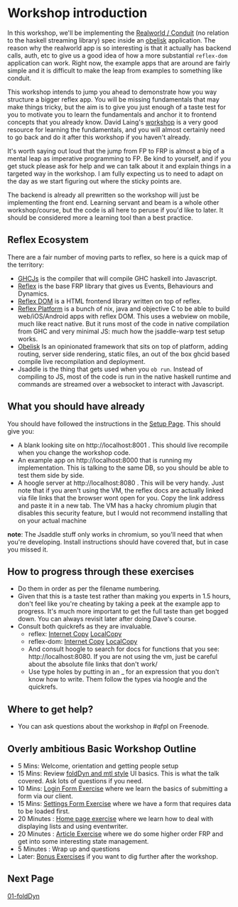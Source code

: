 # Workshop introduction

In this workshop, we'll be implementing the [Realworld / Conduit](https://github.com/gothinkster/realworld) (no relation to the haskell streaming library) spec inside an [obelisk](https://github.com/obsidiansystems/obelisk/) application. The reason why the realworld app is so interesting is that it actually has backend calls, auth, etc to give us a good idea of how a more substantial `reflex-dom` application can work. Right now, the example apps that are around are fairly simple and it is difficult to make the leap from examples to something like conduit.

This workshop intends to jump you ahead to demonstrate how you way structure a bigger reflex app. You will be missing fundamentals that may make things tricky, but the aim is to give you just enough of a taste test for you to motivate you to learn the fundamentals and anchor it to frontend concepts that you already know. David Laing's [workshop](https://github.com/qfpl/reflex-workshop) is a very good resource for learning the fundamentals, and you will almost certainly need to go back and do it after this workshop if you haven't already.

It's worth saying out loud that the jump from FP to FRP is almost a big of a mental leap as imperative programming to FP. Be kind to yourself, and if you get stuck please ask for help and we can talk about it and explain things in a targeted way in the workshop. I am fully expecting us to need to adapt on the day as we start figuring out where the sticky points are.

The backend is already all prewritten so the workshop will just be implementing the front end. Learning servant and beam is a whole other workshop/course, but the code is all here to peruse if you'd like to later. It should be considered more a learning tool than a best practice.

## Reflex Ecosystem

There are a fair number of moving parts to reflex, so here is a quick map of the territory:

- [GHCJs](https://github.com/ghcjs/ghcjs) is the compiler that will compile GHC haskell into Javascript.
- [Reflex](https://github.com/reflex-frp/reflex) is the base FRP library that gives us Events, Behaviours and Dynamics.
- [Reflex DOM](https://github.com/reflex-frp/reflex-dom) is a HTML frontend library written on top of reflex.
- [Reflex Platform](https://github.com/reflex-frp/reflex-platform) is a bunch of nix, java and objective C to be able to build web/iOS/Android apps with reflex DOM. This uses a webview on mobile, much like react native. But it runs most of the code in native compilation from GHC and very minimal JS: much how the jsaddle-warp test setup works.
- [Obelisk](https://github.com/obsidiansystems/obelisk/) Is an opinionated framework that sits on top of platform, adding routing, server side rendering, static files, an out of the box ghcid based compile live recompilation and deployment.
- Jsaddle is the thing that gets used when you `ob run`. Instead of compiling to JS, most of the code is run in the native haskell runtime and commands are streamed over a websocket to interact with Javascript.

## What you should have already

You should have followed the instructions in the  [Setup Page](../SETUP.md). This should give you:
- A blank looking site on http://localhost:8001 . This should live recompile when you change the workshop code.
- An example app on http://localhost:8000 that is running my implementation. This is talking to the same DB, so you should be able to test them side by side.
- A hoogle server at http://localhost:8080 . This will be very handy. Just note that if you aren't using the VM, the reflex docs are actually linked via file links that the browser wont open for you. Copy the link address and paste it in a new tab. The VM has a hacky chromium plugin that disables this security feature, but I would not recommend installing that on your actual machine

**note**: The Jsaddle stuff only works in chromium, so you'll need that when you're developing. Install instructions should have covered that, but in case you missed it.

## How to progress through these exercises

- Do them in order as per the filename numbering.
- Given that this is a taste test rather than making you experts in 1.5 hours, don't feel like you're cheating by taking a peek at the example app to progress. It's much more important to get the full taste than get bogged down. You can always revisit later after doing Dave's course.
- Consult both quickrefs as they are invaluable.
  - reflex: [Internet Copy](https://github.com/reflex-frp/reflex/blob/develop/Quickref.md) [LocalCopy](../docs/ReflexQuickref.md)
  - reflex-dom: [Internet Copy](https://github.com/reflex-frp/reflex-dom/blob/develop/Quickref.md) [LocalCopy](../docs/ReflexDomQuickref.md)
  - And consult hoogle to search for docs for functions that you see: http://localhost:8080. If you are not using the vm, just be careful about the absolute file links that don't work/
  - Use type holes by putting in an \_ for an expression that you don't know how to write. Them follow the types via hoogle and the quickrefs.

## Where to get help?

- You can ask questions about the workshop in #qfpl on Freenode.

## Overly ambitious Basic Workshop Outline

- 5  Mins: Welcome, orientation and getting people setup
- 15 Mins: Review [foldDyn and mtl style](./01-foldDyn.md) UI basics. This is what the talk covered. Ask lots of questions if you need.
- 10 Mins: [Login Form Exercise](./02-login.md) where we learn the basics of submitting a form via our client.
- 15 Mins: [Settings Form Exercise](./03-settings.md) where we have a form that requires data to be loaded first.
- 20 Minutes : [Home page exercise](./04.home.md) where we learn how to deal with displaying lists and using eventwriter.
- 20 Minutes : [Article Exercise](./05-article.md) where we do some higher order FRP and get into some interesting state management.
- 5 Minutes : Wrap up and questions
- Later: [Bonus Exercises](./9001-bonus.md) if you want to dig further after the workshop.

## Next Page

[01-foldDyn](./01-foldDyn.md)
